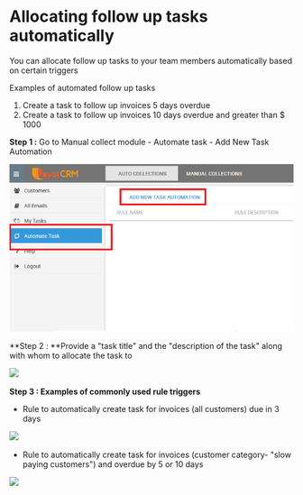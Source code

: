 # Allocating follow up tasks automatically

You can allocate follow up tasks to your team members automatically based on certain triggers

Examples of automated follow up tasks&#x20;

1. Create a task to follow up invoices 5 days overdue
2. Create a task to follow up invoices 10 days overdue and greater than $ 1000

**Step 1 :** Go to Manual collect module - Automate task - Add New Task Automation

![](../.gitbook/assets/automatetask.png)

**Step 2 : **Provide a "task title" and the "description of the task" along with whom to allocate the task to

![](<../.gitbook/assets/automatetask\_createrule\_3daysdue (1).png>)

**Step 3 : Examples of commonly used rule triggers**

* Rule to automatically create task for invoices (all customers) due in 3 days

![](<../.gitbook/assets/automatetask\_createrule\_3daysdue\_rules (1).png>)

* Rule to automatically create task for invoices (customer category- "slow paying customers") and overdue by 5 or 10 days

![](../.gitbook/assets/automatetask\_createrule\_3daysdue\_rules.png)
